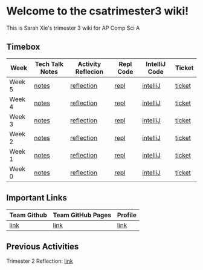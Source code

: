 # Welcome to the csatrimester3 wiki!
This is Sarah Xie's trimester 3 wiki for AP Comp Sci A

## Timebox

| Week            | Tech Talk Notes   | Activity Reflecion      | Repl Code    | IntelliJ Code   | Ticket   |
| ------------------- | ----------------- | ----------------- | ------------ | ------------ | ------------|
| Week 5 | [notes](https://sarahwxie.github.io/csatrimester3/tech_talk) | [reflection](https://github.com/sarahwxie/csatrimester3/blob/main/weekfive.md) | [repl](https://replit.com/@Sarahwxie/sarahChallange) | [intelliJ](https://github.com/avabrooks/swagketo) | [ticket](https://github.com/sarahwxie/csatrimester3/issues/7)
| Week 4 | [notes](https://sarahwxie.github.io/csatrimester3/tech_talk) | [reflection](https://github.com/sarahwxie/csatrimester3/blob/main/weekfour.md) | [repl](https://replit.com/@Sarahwxie/sarahChallange) | [intelliJ](https://github.com/sarahwxie/csatrimester3/tree/main/algorithms) | [ticket](https://github.com/sarahwxie/csatrimester3/issues/6)
| Week 3 | [notes](https://sarahwxie.github.io/csatrimester3/tech_talk) | [reflection](https://github.com/sarahwxie/csatrimester3/blob/main/weekthree.md) | [repl](https://replit.com/@Sarahwxie/sarahChallange) | [intelliJ](https://github.com/sarahwxie/csatrimester3/tree/main/algorithms) | [ticket](https://github.com/sarahwxie/csatrimester3/issues/4)
| Week 2 | [notes](https://sarahwxie.github.io/csatrimester3/tech_talk) | [reflection](https://github.com/sarahwxie/csatrimester3/blob/main/weektwo.md) | [repl](https://replit.com/@Sarahwxie/sarahChallange) | [intelliJ](https://github.com/sarahwxie/csatrimester3/tree/main/algorithms) | [ticket](https://github.com/sarahwxie/csatrimester3/issues/3)
| Week 1 | [notes](https://sarahwxie.github.io/csatrimester3/tech_talk) | [reflection](https://github.com/sarahwxie/csatrimester3/blob/main/weekone.md) | [repl](https://replit.com/@Sarahwxie/sarahChallange) | [intelliJ](https://github.com/sarahwxie/csatrimester3/tree/main/algorithms) | [ticket](https://github.com/sarahwxie/csatrimester3/issues/2)
| Week 0 | [notes](https://sarahwxie.github.io/csatrimester3/tech_talk) | [reflection](https://github.com/sarahwxie/csatrimester3/blob/main/weekzero.md) | [repl](https://replit.com/@Sarahwxie/sarahChallange) | [intelliJ](https://github.com/sarahwxie/csatrimester3) | [ticket](https://github.com/sarahwxie/csatrimester3/issues/1)


## Important Links

| Team Github            | Team GitHub Pages   | Profile   |
| ------------------- | ----------------- | ----------------- | 
| [link](https://github.com/avabrooks/swagketo)  | [link](https://avabrooks.github.io/swagketo/) | [link](https://github.com/sarahwxie) |


## Previous Activities
Trimester 2 Reflection: [link](https://sarahwxie.github.io/csatrimester3/editing_reflections)
